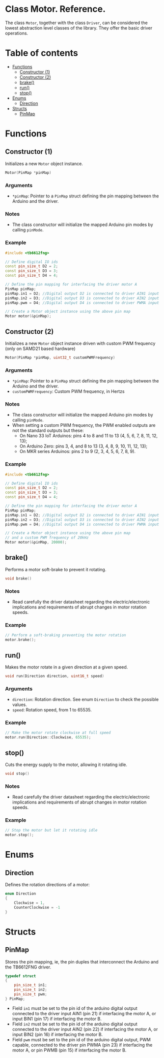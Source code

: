 # Class Motor. Reference.
The class `Motor`, together with the class `Driver`, can be considered the lowest abstraction level classes of the library. They offer the basic driver operations.

# Table of contents
- [Functions](#functions)
  * [Constructor (1)]((#constructor--1-))
  * [Constructor (2)]((#constructor--2-))
  * [brake()](#brake--)
  * [run()](#run--)
  * [stop()](#stop--)
- [Enums](#enums)
  * [Direction](#direction)
- [Structs](#structs)
  * [PinMap](#pinmap)

# Functions

## Constructor (1)
Initializes a new `Motor` object instance.
```C++
Motor(PinMap *pinMap)
```

### Arguments
* `*pinMap`: Pointer to a `PinMap` struct defining the pin mapping between the Arduino and the driver.

### Notes
* The class constructor will initialize the mapped Arduino pin modes by calling `pinMode`.

### Example
```C++
#include <tb6612fng>

// Define digital IO ids
const pin_size_t D2 = 2;
const pin_size_t D3 = 3;
const pin_size_t D4 = 4;

// Define the pin mapping for interfacing the driver motor A
PinMap pinMap;
pinMap.in1 = D2; //Digital output D2 is connected to driver AIN1 input
pinMap.in2 = D3; //Digital output D3 is connected to driver AIN2 input
pinMap.pwm = D4; //Digital output D4 is connected to driver PWMA input

// Create a Motor object instance using the above pin map
Motor motor(&pinMap);
```

## Constructor (2)
Initializes a new `Motor` object instance driven with custom PWM frequency (only on SAMD21 based hardware)
```C++
Motor(PinMap *pinMap, uint32_t customPWMFrequency)
```

### Arguments
* `*pinMap`: Pointer to a `PinMap` struct defining the pin mapping between the Arduino and the driver.
* `customPWMFrequency`: Custom PWM frequency, in Hertzs
 
### Notes
* The class constructor will initialize the mapped Arduino pin modes by calling `pinMode`.
* When setting a custom PWM frequency, the PWM enabled outputs are not the standard outputs but these:
  - On Nano 33 IoT Arduinos: pins 4 to 8 and 11 to 13 (4, 5, 6, 7, 8, 11, 12, 13);
  - On Arduino Zero: pins 3, 4, and 8 to 13 (3, 4, 8, 9, 10, 11, 12, 13);
  - On MKR series Arduinos: pins 2 to 9 (2, 3, 4, 5, 6, 7, 8, 9). 

### Example
```C++
#include <tb6612fng>

// Define digital IO ids
const pin_size_t D2 = 2;
const pin_size_t D3 = 3;
const pin_size_t D4 = 4;

// Define the pin mapping for interfacing the driver motor A
PinMap pinMap;
pinMap.in1 = D2; //Digital output D2 is connected to driver AIN1 input
pinMap.in2 = D3; //Digital output D3 is connected to driver AIN2 input
pinMap.pwm = D4; //Digital output D4 is connected to driver PWMA input

// Create a Motor object instance using the above pin map
// and a custom PWM frequency of 20kHz
Motor motor(&pinMap, 20000);
```

## brake()
Performs a motor soft-brake to prevent it rotating.
```C++
void brake()
```

### Notes
* Read carefully the driver datasheet regarding the electric/electronic implications and requirements of abrupt changes in motor rotation speeds.

### Example
```C++
// Perform a soft-braking preventing the motor rotation
motor.brake();
```

## run()
Makes the motor rotate in a given direction at a given speed.
```C++
void run(Direction direction, uint16_t speed)
``` 
### Arguments
* `direction`: Rotation direction. See enum `Direction` to check the possible values.
* `speed`: Rotation speed, from 1 to 65535.

### Example
```C++
// Make the motor rotate clockwise at full speed
motor.run(Direction::Clockwise, 65535);
```

## stop()
Cuts the energy supply to the motor, allowing it rotating idle.
```C++
void stop()
```

### Notes
* Read carefully the driver datasheet regarding the electric/electronic implications and requirements of abrupt changes in motor rotation speeds.

### Example
```C++
// Stop the motor but let it rotating idle
motor.stop();
```


# Enums

## Direction
Defines the rotation directions of a motor:

```C++
enum Direction
{
    Clockwise = 1,
    CounterClockwise = -1
}
```


# Structs

## PinMap
Stores the pin mapping, ie, the pin duples that interconnect the Arduino and the TB6612FNG driver.

```C++
typedef struct
{
    pin_size_t in1;
    pin_size_t in2;
    pin_size_t pwm;
} PinMap;
```

* Field `in1` must be set to the pin id of the arduino digital output connected to the driver input AIN1 (pin 21) if interfacing the motor A, or input BIN1 (pin 17) if interfacing the motor B.
* Field `in2` must be set to the pin id of the arduino digital output connected to the driver input AIN2 (pin 22) if interfacing the motor A, or input BIN2 (pin 16) if interfacing the motor B.
* Field `pwm` must be set to the pin id of the arduino digital output, PWM capable, connected to the driver pin PWMA (pin 23) if interfacing the motor A, or pin PWMB (pin 15) if interfacing the motor B.
